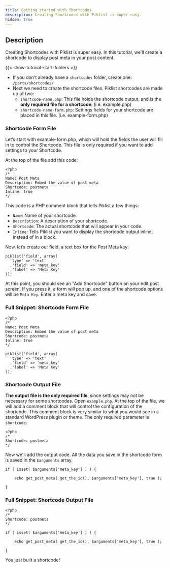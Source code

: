 ```yaml
---
title: Getting started with Shortcodes
description: Creating Shortcodes with Piklist is super easy.
hidden: true
---
```


## Description

Creating Shortcodes with Piklist is super easy. In this tutorial, we'll create a shortcode to display post meta in your post content.

{{< show-tutorial-start-folders >}}

* If you don't already have a `shortcodes` folder, create one: `/parts/shortcodes/`
* Next we need to create the shortcode files.  Piklist shortcodes are made up of two:
    * `shortcode-name.php`: This file holds the shortcode output, and is the **only required file for a shortcode**. (i.e. example.php)
    * `shortcode-name-form.php`: Settings fields for your shortcode are placed in this file. (i.e. example-form.php)

### Shortcode Form File
Let’s start with example-form.php, which will hold the fields the user will fill in to control the Shortcode. This file is only required if you want to add settings to your Shortcode.

At the top of the file add this code:
```
<?php
/*
Name: Post Meta
Description: Embed the value of post meta
Shortcode: postmeta
Inline: true
*/
```
This code is a PHP comment block that tells Piklist a few things:
* `Name`: Name of your shortcode.
* `Description`: A description of your shortcode.
* `Shortcode`: The actual shortcode that will appear in your code.
* `Inline`: Tells Piklist you want to display the shortcode output inline, instead of in a block.


Now, let’s create our field, a text box for the Post Meta key:

```
piklist('field', array(
  'type' => 'text'
  ,'field' => 'meta_key'
  ,'label' => 'Meta Key'
));
```

At this point, you should see an "Add Shortcode" button on your edit post screen. If you press it, a form will pop up, and one of the shortcode options will be `Meta Key`. Enter a meta key and save.

### Full Snippet: Shortcode Form File

```
<?php
/*
Name: Post Meta
Description: Embed the value of post meta
Shortcode: postmeta
Inline: true
*/

piklist('field', array(
  'type' => 'text'
  ,'field' => 'meta_key'
  ,'label' => 'Meta Key'
));
```

### Shortcode Output File
**The output file is the only required file**, since settings may not be necessary for some shortcodes. Open `example.php`. At the top of the file, we will add a comment block that will control the configuration of the shortcode. This comment block is very similar to what you would see in a standard WordPress plugin or theme. The only required parameter is `shortcode`:

```
<?php
/*
Shortcode: postmeta
*/
```

Now we'll add the output code. All the data you save in the shortcode form is saved in the `$arguments` array.

```
if ( isset( $arguments['meta_key'] ) ) {

    echo get_post_meta( get_the_id(), $arguments['meta_key'], true );

}
```

### Full Snippet: Shortcode Output File

```
<?php
/*
Shortcode: postmeta
*/

if ( isset( $arguments['meta_key'] ) ) {

    echo get_post_meta( get_the_id(), $arguments['meta_key'], true );

}
```

You just built a shortcode!
